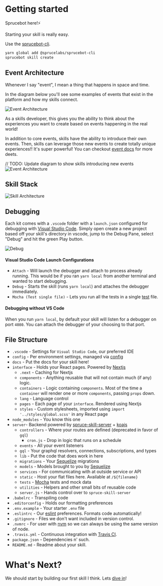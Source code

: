 # Getting started

Sprucebot here!⚡️️️️️️️️️️️️

Starting your skill is really easy.

Use the [sprucebot-cli](https://github.com/sprucelabsai/sprucebot-cli).

```bash
yarn global add @sprucelabs/sprucebot-cli
sprucebot skill create
```

## Event Architecture

Whenever I say "event", I mean a thing that happens in space and time.

In the diagram below you'll see some examples of events that exist in the platform and how my skills connect.

![Event Architecture](../_images/Architecture.png?raw=true "Event Architecture")

As a skills developer, this gives you the ability to think about the experiences you want to create based on events happening in the real world!

In addition to core events, skills have the ability to introduce their own events. Then, skills can leverage those new events to create totally unique experiences!! It's super powerful! You can checkout [event docs](events.md) for more deets.

// TODO: Update diagram to show skills introducing new events
![Event Architecture](../_images/Architecture.png?raw=true "Event Architecture")

## Skill Stack

![Skill Architecture](../_images/skill-architecture.png?raw=true "Skill Architecture")

## Debugging

Each kit comes with a `.vscode` folder with a `launch.json` configured for debugging with [Visual Studio Code](https://code.visualstudio.com). Simply open create a new project based off your skill's directory in vscode, jump to the Debug Pane, select "Debug" and hit the green Play button.

![Debug](../_images/debug.jpg?raw=true "Debug")

#### Visual Studio Code Launch Configurations

-   `Attach` - Will launch the debugger and attach to process already running. This would be if you ran `yarn local` from another terminal and wanted to start debugging.
-   `Debug` - Starts the skill (runs `yarn local`) and attaches the debugger immediately.
-   `Mocha (Test single file)` - Lets you run all the tests in a single [test](tests.md) file.

#### Debugging without VS Code

When you run `yarn local`, by default your skill will listen for a debugger on port `4080`. You can attach the debugger of your choosing to that port.

## File Structure

-   `.vscode` - Settings for `Visual Studio Code`, our preferred IDE
-   `config` - Per environment settings, managed via [config](https://github.com/lorenwest/node-config)
-   `docs` - Put the docs for your skill here!
-   `interface` - Holds your React pages. Powered by [Nextjs](https://github.com/zeit/next.js/)
    -   `.next` - Caching for Nextjs
    -   `components` - Anything reusable that will not contain much (if any) logic.
    -   `containers` - Logic containing `components`. Most of the time a `container` will render one or more `components`, passing `props` down.
    -   `lang` - Language control
    -   `pages` - Each page of your `interface`. Rendered using Nextjs
    -   `styles` - Custom stylesheets, imported using `import '../styles/global.scss'` in any React page
-   `node_modules` - You know this one
-   `server`- Backend powered by [spruce-skill-server](https://github.com/sprucelabsai/spruce-skill-server) + [koajs](http://koajs.com)
    -   `controllers` - Where your routes are defined (deprecated in favor of `gql`)
        -   `cron.js` - Drop in logic that runs on a schedule
    -   `events` - All your event listeners
    -   `gql` - Your graphql resolvers, connections, subscriptions, and types
    -   `lib` - Put the code that does work in here
    -   `migrations` - Your [Sequelize](http://docs.sequelizejs.com) migrations
    -   `models` - Models brought to you by [Sequelize](http://docs.sequelizejs.com)
    -   `services` - For communicating with at outside service or API
    -   `static` - Host your flat files here. Available at `/${filename}`
    -   `tests` - [Mocha](https://mochajs.org) tests and mock data
    -   `utilities` - Helpers and other small bits of reusable code
    -   `server.js` - Hands control over to `spruce-skill-server`
-   `.babelrc` - Transpiling code
-   `.editorconfig` - Holds our formatting preferences
-   `.env.example` - Your starter `.env` file
-   `.eslintrc` - Our [eslint](https://eslint.org) preferences. Formats code automatically!
-   `.gitignore` - Files we don't want included in version control.
-   `.nvmrc` - For user with [nvm](https://github.com/creationix/nvm) so we can always be using the same version of node.
-   `.travis.yml` - Continuous integration with [Travis CI](https://travis-ci.org).
-   `package.json` - Dependencies n' such.
-   `README.md` - Readme about your skill.

# What's Next?

We should start by building our first skill I think. Lets [dive in](spruce-skill/first)!
